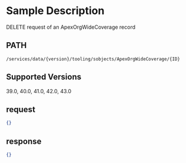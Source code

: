 # Sample Description
DELETE request of an ApexOrgWideCoverage record

## PATH
```
/services/data/{version}/tooling/sobjects/ApexOrgWideCoverage/{ID}
```
## Supported Versions
39.0, 40.0, 41.0, 42.0, 43.0

## request
```json
{}
```

## response
```json
{}
```
